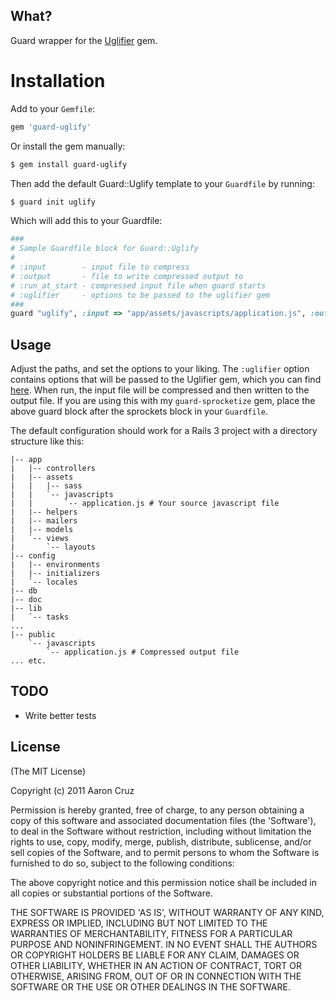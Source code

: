 ## What?
Guard wrapper for the [Uglifier](https://github.com/lautis/uglifier/blob/master/README.md) gem.

# Installation
Add to your `Gemfile`:
```ruby
gem 'guard-uglify'
```

Or install the gem manually:
```bash
$ gem install guard-uglify
```

Then add the default Guard::Uglify template to your `Guardfile` by running:
```bash
$ guard init uglify
```

Which will add this to your Guardfile:
```ruby
###
# Sample Guardfile block for Guard::Uglify
#
# :input        - input file to compress
# :output       - file to write compressed output to
# :run_at_start - compressed input file when guard starts
# :uglifier     - options to be passed to the uglifier gem
###
guard "uglify", :input => "app/assets/javascripts/application.js", :output => "public/javascripts/application.js"
```

## Usage
Adjust the paths, and set the options to your liking. The `:uglifier` option contains options that will be passed to the Uglifier gem, which you can find [here](https://github.com/lautis/uglifier/blob/master/README.md). When run, the input file will be compressed and then written to the output file. If you are using this with my `guard-sprocketize` gem, place the above guard block after the sprockets block in your `Guardfile`.

The default configuration should work for a Rails 3 project with a directory structure like this:
```
|-- app
|   |-- controllers
|   |-- assets
|   |   |-- sass
|   |   `-- javascripts
|   |       `-- application.js # Your source javascript file
|   |-- helpers
|   |-- mailers
|   |-- models
|   `-- views
|       `-- layouts
|-- config
|   |-- environments
|   |-- initializers
|   `-- locales
|-- db
|-- doc
|-- lib
|   `-- tasks
...
|-- public
    `-- javascripts
        `-- application.js # Compressed output file
... etc.
```

## TODO
* Write better tests

## License
(The MIT License)

Copyright (c) 2011 Aaron Cruz

Permission is hereby granted, free of charge, to any person obtaining a copy of this software and associated documentation files (the 'Software'), to deal in the Software without restriction, including without limitation the rights to use, copy, modify, merge, publish, distribute, sublicense, and/or sell copies of the Software, and to permit persons to whom the Software is furnished to do so, subject to the following conditions:

The above copyright notice and this permission notice shall be included in all copies or substantial portions of the Software.

THE SOFTWARE IS PROVIDED 'AS IS', WITHOUT WARRANTY OF ANY KIND, EXPRESS OR IMPLIED, INCLUDING BUT NOT LIMITED TO THE WARRANTIES OF MERCHANTABILITY, FITNESS FOR A PARTICULAR PURPOSE AND NONINFRINGEMENT. IN NO EVENT SHALL THE AUTHORS OR COPYRIGHT HOLDERS BE LIABLE FOR ANY CLAIM, DAMAGES OR OTHER LIABILITY, WHETHER IN AN ACTION OF CONTRACT, TORT OR OTHERWISE, ARISING FROM, OUT OF OR IN CONNECTION WITH THE SOFTWARE OR THE USE OR OTHER DEALINGS IN THE SOFTWARE.

